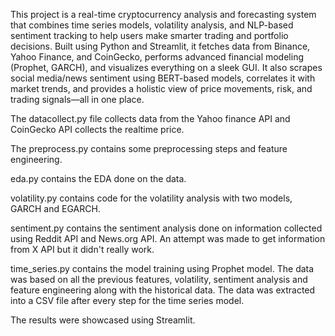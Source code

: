 This project is a real-time cryptocurrency analysis and forecasting system that combines time series models, volatility analysis, and NLP-based sentiment tracking to help users make smarter trading and portfolio decisions. Built using Python and Streamlit, it fetches data from Binance, Yahoo Finance, and CoinGecko, performs advanced financial modeling (Prophet, GARCH), and visualizes everything on a sleek GUI. It also scrapes social media/news sentiment using BERT-based models, correlates it with market trends, and provides a holistic view of price movements, risk, and trading signals—all in one place.

The datacollect.py file collects data from the Yahoo finance API and CoinGecko API collects the realtime price.

The preprocess.py contains some preprocessing steps and feature engineering.

eda.py contains the EDA done on the data.

volatility.py contains code for the volatility analysis with two models, GARCH and EGARCH.

sentiment.py contains the sentiment analysis done on information collected using Reddit API and News.org API. An attempt was made to get information from X API but it didn't really work. 

time_series.py contains the model training using Prophet model. The data was based on all the previous features, volatility, sentiment analysis and feature engineering along with the historical data. The data was extracted into a CSV file after every step for the time series model. 

The results were showcased using Streamlit. 
